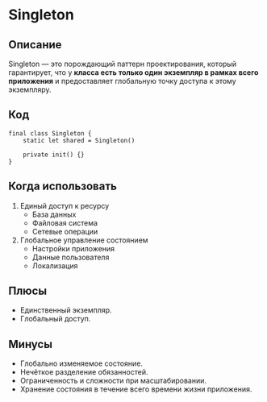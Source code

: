 # Singleton

## Описание 
Singleton — это порождающий паттерн проектирования, который гарантирует, что у **класса есть только один экземпляр в рамках всего приложения** и предоставляет глобальную точку доступа к этому экземпляру.

## Код 
``` 
final class Singleton {
    static let shared = Singleton()
    
    private init() {}
} 
```

## Когда использовать 
1. Единый доступ к ресурсу
    - База данных
    - Файловая система
    - Сетевые операции
2. Глобальное управление состоянием
    - Настройки приложения
    - Данные пользователя
    - Локализация

## Плюсы 
 - Единственный экземпляр. 
 - Глобальный доступ.

## Минусы 
 - Глобально изменяемое состояние. 
 - Нечёткое разделение обязанностей.
 - Ограниченность и сложности при масштабировании. 
 - Хранение состояния в течение всего времени жизни приложения.

